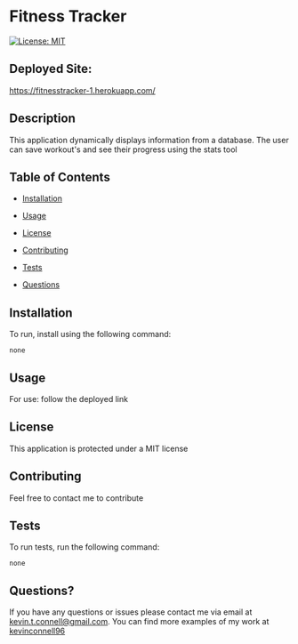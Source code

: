 # Fitness Tracker
  [![License: MIT](https://img.shields.io/badge/License-MIT-yellow.svg)](https://opensource.org/licenses/MIT)

  ## Deployed Site:

  https://fitnesstracker-1.herokuapp.com/

  ## Description

  This application dynamically displays information from a database. The user can save workout's and see their progress using the stats tool

  ## Table of Contents

  * [Installation](#installation)

  * [Usage](#usage) 
  
  * [License](#license)

  * [Contributing](#contributing)

  * [Tests](#tests)

  * [Questions](#questions)
  
  ## Installation

  To run, install using the following command:
  ```
  none
  ```

  ## Usage

  For use: follow the deployed link
  
  ## License

  This application is protected under a MIT license

  ## Contributing

  Feel free to contact me to contribute

  ## Tests

  To run tests, run the following command:
  ```
  none
  ```

  ## Questions?

  If you have any questions or issues please contact me via email at kevin.t.connell@gmail.com. You can find more examples of my work at [kevinconnell96](https://github.com/kevinconnell96)
